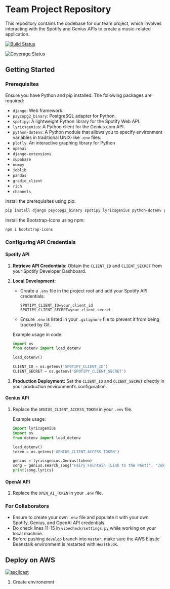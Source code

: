 # Team Project Repository

This repository contains the codebase for our team project, which involves interacting with the Spotify and Genius APIs to create a music-related application.

[![Build Status](https://app.travis-ci.com/gcivil-nyu-org/Wednesday-Fall2023-Team-1.svg?branch=develop)](https://app.travis-ci.com/gcivil-nyu-org/Wednesday-Fall2023-Team-1)

[![Coverage Status](https://coveralls.io/repos/github/gcivil-nyu-org/Wednesday-Fall2023-Team-1/badge.svg?branch=develop)](https://coveralls.io/github/gcivil-nyu-org/Wednesday-Fall2023-Team-1?branch=develop)

## Getting Started

### Prerequisites

Ensure you have Python and pip installed. The following packages are required:

- `django`: Web framework.
- `psycopg2_binary`: PostgreSQL adapter for Python.
- `spotipy`: A lightweight Python library for the Spotify Web API.
- `lyricsgenius`: A Python client for the Genius.com API.
- `python-dotenv`: A Python module that allows you to specify environment variables in traditional UNIX-like `.env` files.
- `plotly`: An interactive graphing library for Python
- `openai`
- `django-extensions`
- `supabase`
- `numpy`
- `joblib`
- `pandas`
- `gradio_client`
- `rich`
- `channels`

Install the prerequisites using pip:

```bash
pip install django psycopg2_binary spotipy lyricsgenius python-dotenv plotly openai django-extensions supabase numpy joblib pandas gradio_client rich channels
```

Install the Bootstrap-Icons using npm:

```bash
npm i bootstrap-icons
```

### Configuring API Credentials

#### Spotify API

1. **Retrieve API Credentials:**
   Obtain the `CLIENT_ID` and `CLIENT_SECRET` from your Spotify Developer Dashboard.
2. **Local Development:**

   - Create a `.env` file in the project root and add your Spotify API credentials:
     ```env
     SPOTIPY_CLIENT_ID=your_client_id
     SPOTIPY_CLIENT_SECRET=your_client_secret
     ```
   - Ensure `.env` is listed in your `.gitignore` file to prevent it from being tracked by Git.

   Example usage in code:

   ```python
   import os
   from dotenv import load_dotenv

   load_dotenv()

   CLIENT_ID = os.getenv('SPOTIPY_CLIENT_ID')
   CLIENT_SECRET = os.getenv('SPOTIPY_CLIENT_SECRET')
   ```
3. **Production Deployment:**
   Set the `CLIENT_ID` and `CLIENT_SECRET` directly in your production environment’s configuration.

#### Genius API

1. Replace the `GENIUS_CLIENT_ACCESS_TOKEN` in your `.env` file.

   Example usage:

   ```python
   import lyricsgenius
   import os
   from dotenv import load_dotenv

   load_dotenv()
   token = os.getenv('GENIUS_CLIENT_ACCESS_TOKEN')

   genius = lyricsgenius.Genius(token)
   song = genius.search_song("Fairy Fountain (Link to the Past)", "Juke Remix")
   print(song.lyrics)
   ```

#### OpenAI API

1. Replace the `OPEN_AI_TOKEN` in your `.env` file.

### For Collaborators

- Ensure to create your own `.env` file and populate it with your own Spotify, Genius, and OpenAI API credentials.
- Do check lines 11-15 in `vibecheck/settings.py` while working on your local machine.
- Before pushing `develop` branch into `master`, make sure the AWS Elastic Beanstalk environment is restarted with `Health:OK`.

## Deploy on AWS

[![asciicast](https://asciinema.org/a/BqGf7cpmVyexCGKc767nvnYYp.svg)](https://asciinema.org/a/BqGf7cpmVyexCGKc767nvnYYp)

1. Create environemnt
